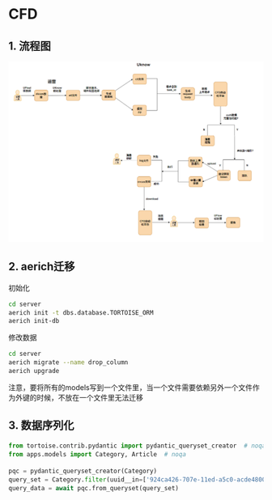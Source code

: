 # CFD

## 1. 流程图

<div align=center>
    <img alt="#" src="docs/cfd.png" width="800px">
</div>

## 2. aerich迁移

初始化
```bash
cd server
aerich init -t dbs.database.TORTOISE_ORM
aerich init-db
```

修改数据
```bash
cd server
aerich migrate --name drop_column
aerich upgrade
```


注意，要将所有的models写到一个文件里，当一个文件需要依赖另外一个文件作为外键的时候，不放在一个文件里无法迁移


## 3. 数据序列化

```python
from tortoise.contrib.pydantic import pydantic_queryset_creator  # noqa
from apps.models import Category, Article  # noqa

pqc = pydantic_queryset_creator(Category)
query_set = Category.filter(uuid__in=['924ca426-707e-11ed-a5c0-acde48001122'])
query_data = await pqc.from_queryset(query_set)
```